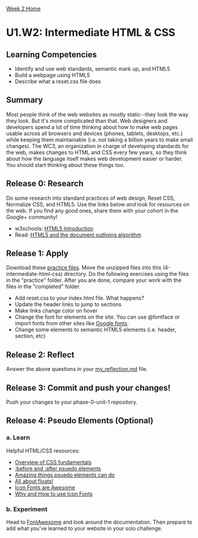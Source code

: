[Week 2 Home](../)

# U1.W2: Intermediate HTML & CSS

## Learning Competencies
- Identify and use web standards, semantic mark up, and HTML5
- Build a webpage using HTML5
- Describe what a reset.css file does

## Summary

Most people think of the web websites as mostly static--they look the way they look.  But it's more complicated than that.  Web designers and developers spend a lot of time thinking about how to make web pages usable across all browsers and devices (phones, tablets, desktops, etc.) while keeping them maintainable (i.e. not taking a billion years to make small changes). The WC3, an organization in charge of developing standards for the web, makes changes to HTML and CSS every few years, so they think about how the language itself makes web development easier or harder. You should start thinking about these things too.

## Release 0: Research

Do some research into standard practices of web design, Reset CSS, Normalize CSS, and HTML5. Use the links below *and* look for resources on the web. If you find any good ones, share them with your cohort in the Google+ community!

- w3schools: [HTML5 Introduction](http://www.w3schools.com/html/html5_intro.asp)
- Read: [HTML5 and the document outlining algorithm](http://www.smashingmagazine.com/2011/08/16/html5-and-the-document-outlining-algorithm/)


## Release 1: Apply
Download these [practice files](http://girldevelopit.github.io/gdi-core-intermediate-html-css/class1.zip). Move the unzipped files into this (4-intermediate-html-css) directory. Do the following exercises using the files in the "practice" folder. After you are done, compare your work with the files in the "completed" folder. 

- Add reset.css to your index.html file. What happens?
- Update the header links to jump to sections
- Make links change color on hover
- Change the font for elements on the site. You can use @fontface or import fonts from other sites like [Google fonts](https://www.google.com/fonts). 
- Change some elements to semantic HTML5 elements (i.e. header, section, etc)

## Release 2: Reflect
Answer the above questions in your [my_reflection.md](my_reflection.md) file.

## Release 3: Commit and push your changes!
Push your changes to your phase-0-unit-1 repository. 

## Release 4: Pseudo Elements (Optional)
### a. Learn
Helpful HTML/CSS resources:

- [Overview of CSS fundamentals](http://learnlayout.com/no-layout.html)
- [:before and :after psuedo
elements](http://www.smashingmagazine.com/2011/07/13/learning-to-use-the-before-and-after-pseudo-elements-in-css/)
- [Amazing things psuedo elements can
do](http://css-tricks.com/pseudo-element-roundup/)
- [All about floats!](http://css-tricks.com/all-about-floats/)
- [Icon Fonts are Awesome](https://css-tricks.com/examples/IconFont/)
- [Why and How to use Icon
Fonts](http://www.vanseodesign.com/web-design/icon-fonts/)

### b. Experiment
Head to [FontAwesome](http://fontawesome.io/) and look around the
documentation. Then prepare to add what you've learned to your website in your solo challenge.

